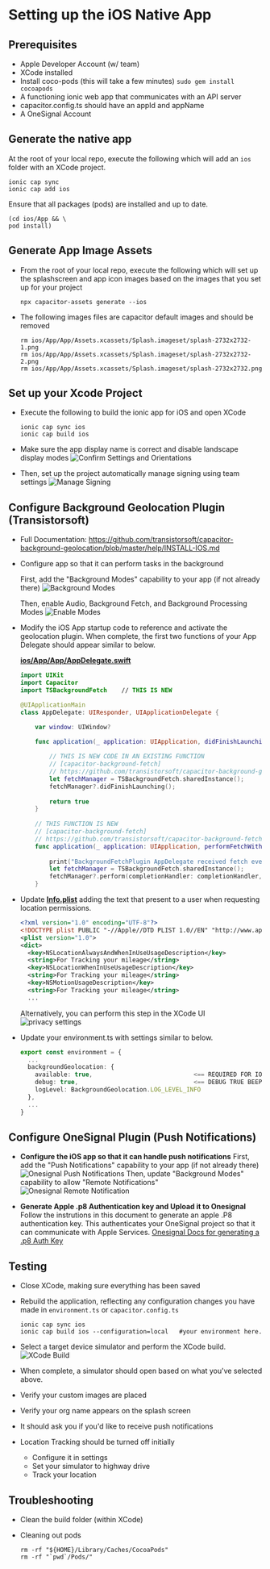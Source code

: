 # Setting up the iOS Native App

## Prerequisites

* Apple Developer Account (w/ team)
* XCode installed
* Install coco-pods (this will take a few minutes)
```sudo gem install cocoapods```
* A functioning ionic web app that communicates with an API server
* capacitor.config.ts should have an appId and appName
* A OneSignal Account

## Generate the native app

At the root of your local repo, execute the following which will add an `ios` folder with an XCode project.

```shell
ionic cap sync
ionic cap add ios
```

Ensure that all packages (pods) are installed and up to date.

```shell
(cd ios/App && \
pod install)
```

## Generate App Image Assets
  
* From the root of your local repo, execute the following which will set up the splashscreen and app icon images based on the images that you set up for your project

  ```shell
  npx capacitor-assets generate --ios
  ```

* The following images files are capacitor default images and should be removed

  ```shell
  rm ios/App/App/Assets.xcassets/Splash.imageset/splash-2732x2732-1.png
  rm ios/App/App/Assets.xcassets/Splash.imageset/splash-2732x2732-2.png
  rm ios/App/App/Assets.xcassets/Splash.imageset/splash-2732x2732.png
  ```

## Set up your Xcode Project

* Execute the following to build the ionic app for iOS and open XCode

  ```shell
  ionic cap sync ios
  ionic cap build ios
  ```

* Make sure the app display name is correct and disable landscape display modes
  ![Confirm Settings and Orientations](images/Xcode_1.png)

* Then, set up the project automatically manage signing using team settings
  ![Manage Signing](images/Xcode_2.png)

## Configure Background Geolocation Plugin (Transistorsoft)

* Full Documentation: https://github.com/transistorsoft/capacitor-background-geolocation/blob/master/help/INSTALL-IOS.md

* Configure app so that it can perform tasks in the background

  First, add the "Background Modes" capability to your app (if not already there)
  ![Background Modes](images/transistorsoft_1.png)

  Then, enable  Audio, Background Fetch, and Background Processing Modes
  ![Enable Modes](images/transistorsoft_2.png)
  <br/>

* Modify the iOS App startup code to reference and activate the geolocation plugin.  When complete, the first two functions of your App Delegate should appear similar to below.

  **[ios/App/App/AppDelegate.swift](../../../ios/App/App/AppDelegate.swift)**

  ```swift
  import UIKit
  import Capacitor
  import TSBackgroundFetch    // THIS IS NEW

  @UIApplicationMain
  class AppDelegate: UIResponder, UIApplicationDelegate {

      var window: UIWindow?

      func application(_ application: UIApplication, didFinishLaunchingWithOptions launchOptions: [UIApplication.LaunchOptionsKey: Any]?) -> Bool {
          
          // THIS IS NEW CODE IN AN EXISTING FUNCTION
          // [capacitor-background-fetch]
          // https://github.com/transistorsoft/capacitor-background-geolocation/blob/master/help/INSTALL-IOS.md
          let fetchManager = TSBackgroundFetch.sharedInstance();
          fetchManager?.didFinishLaunching();
          
          return true
      }
      
      // THIS FUNCTION IS NEW
      // [capacitor-background-fetch]
      // https://github.com/transistorsoft/capacitor-background-fetch/blob/master/help/INSTALL-IOS.md#configure-background-capabilities
      func application(_ application: UIApplication, performFetchWithCompletionHandler completionHandler: @escaping (UIBackgroundFetchResult) -> Void) {
          
          print("BackgroundFetchPlugin AppDelegate received fetch event");
          let fetchManager = TSBackgroundFetch.sharedInstance();
          fetchManager?.perform(completionHandler: completionHandler, applicationState: application.applicationState);
      }
  
  ```

* Update **[Info.plist](../../../ios/App/App/Info.plist)** adding the text that present to a user when requesting location permissions.

  ```xml
  <?xml version="1.0" encoding="UTF-8"?>
  <!DOCTYPE plist PUBLIC "-//Apple//DTD PLIST 1.0//EN" "http://www.apple.com/DTDs/PropertyList-1.0.dtd">
  <plist version="1.0">
  <dict>
    <key>NSLocationAlwaysAndWhenInUseUsageDescription</key>
    <string>For Tracking your mileage</string>
    <key>NSLocationWhenInUseUsageDescription</key>
    <string>For Tracking your mileage</string>
    <key>NSMotionUsageDescription</key>
    <string>For Tracking your mileage</string>
    ...
  ```

  Alternatively, you can perform this step in the XCode UI
  ![privacy settings](images/transistorsoft_3.png)

* Update your environment.ts with settings similar to below.

  ```ts
  export const environment = {
    ...
    backgroundGeolocation: {
      available: true,                            <== REQUIRED FOR IONIC APP TO EVEN SHOW LOCATION TRACKING BUTTON
      debug: true,                                <== DEBUG TRUE BEEPS WHEN COLLECTING DATA
      logLevel: BackgroundGeolocation.LOG_LEVEL_INFO
    },
    ...
  }
  ```

## Configure OneSignal Plugin (Push Notifications)

* **Configure the iOS app so that it can handle push notifications**
  First, add the "Push Notifications" capability to your app (if not already there)
  ![Onesignal Push Notifications](images/onesignal_1.png)
  Then, update "Background Modes" capability to allow "Remote Notifications"
  ![Onesignal Remote Notification](images/onesignal_2.png)

* **Generate Apple .p8 Authentication key and Upload it to Onesignal** <br/>
  Follow the instrutions in this document to generate an apple .P8 authentication key.  This authenticates your OneSignal project so that it can communicate with Apple Services.
  [Onesignal Docs for generating a .p8 Auth Key](https://documentation.onesignal.com/docs/establishing-an-apns-authentication-key)

## Testing

* Close XCode, making sure everything has been saved
* Rebuild the application, reflecting any configuration changes you have made in `environment.ts` or `capacitor.config.ts`

  ```shell
  ionic cap sync ios
  ionic cap build ios --configuration=local   #your environment here.
  ```

* Select a target device simulator and perform the XCode build.
  ![XCode Build](images/XCode_3.png)
  
* When complete, a simulator should open based on what you've selected above.

* Verify your custom images are placed
* Verify your org name appears on the splash screen
* It should ask you if you'd like to receive push notifications
* Location Tracking should be turned off initially
  * Configure it in settings
  * Set your simulator to highway drive
  * Track your location

## Troubleshooting

* Clean the build folder (within XCode)
* Cleaning out pods

  ```shell
  rm -rf "${HOME}/Library/Caches/CocoaPods"
  rm -rf "`pwd`/Pods/"
  ```
